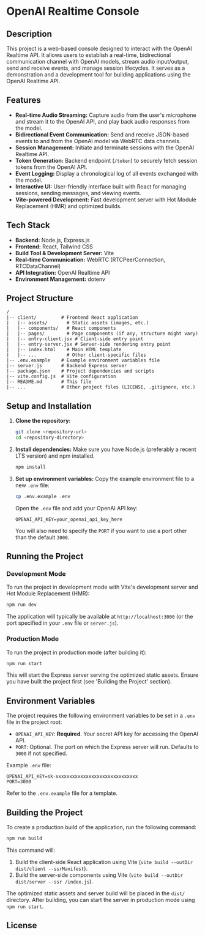 # OpenAI Realtime Console

## Description
This project is a web-based console designed to interact with the OpenAI Realtime API. It allows users to establish a real-time, bidirectional communication channel with OpenAI models, stream audio input/output, send and receive events, and manage session lifecycles. It serves as a demonstration and a development tool for building applications using the OpenAI Realtime API.

## Features
- **Real-time Audio Streaming:** Capture audio from the user's microphone and stream it to the OpenAI API, and play back audio responses from the model.
- **Bidirectional Event Communication:** Send and receive JSON-based events to and from the OpenAI model via WebRTC data channels.
- **Session Management:** Initiate and terminate sessions with the OpenAI Realtime API.
- **Token Generation:** Backend endpoint (`/token`) to securely fetch session tokens from the OpenAI API.
- **Event Logging:** Display a chronological log of all events exchanged with the model.
- **Interactive UI:** User-friendly interface built with React for managing sessions, sending messages, and viewing events.
- **Vite-powered Development:** Fast development server with Hot Module Replacement (HMR) and optimized builds.

## Tech Stack
- **Backend:** Node.js, Express.js
- **Frontend:** React, Tailwind CSS
- **Build Tool & Development Server:** Vite
- **Real-time Communication:** WebRTC (RTCPeerConnection, RTCDataChannel)
- **API Integration:** OpenAI Realtime API
- **Environment Management:** dotenv

## Project Structure
```
/
|-- client/         # Frontend React application
|   |-- assets/       # Static assets (images, etc.)
|   |-- components/   # React components
|   |-- pages/        # Page components (if any, structure might vary)
|   |-- entry-client.jsx # Client-side entry point
|   |-- entry-server.jsx # Server-side rendering entry point
|   |-- index.html    # Main HTML template
|   |-- ...           # Other client-specific files
|-- .env.example    # Example environment variables file
|-- server.js       # Backend Express server
|-- package.json    # Project dependencies and scripts
|-- vite.config.js  # Vite configuration
|-- README.md       # This file
|-- ...             # Other project files (LICENSE, .gitignore, etc.)
```

## Setup and Installation
1.  **Clone the repository:**
    ```bash
    git clone <repository-url>
    cd <repository-directory>
    ```
2.  **Install dependencies:**
    Make sure you have Node.js (preferably a recent LTS version) and npm installed.
    ```bash
    npm install
    ```
3.  **Set up environment variables:**
    Copy the example environment file to a new `.env` file:
    ```bash
    cp .env.example .env
    ```
    Open the `.env` file and add your OpenAI API key:
    ```
    OPENAI_API_KEY=your_openai_api_key_here
    ```
    You will also need to specify the `PORT` if you want to use a port other than the default `3000`.

## Running the Project

### Development Mode
To run the project in development mode with Vite's development server and Hot Module Replacement (HMR):
```bash
npm run dev
```
The application will typically be available at `http://localhost:3000` (or the port specified in your `.env` file or `server.js`).

### Production Mode
To run the project in production mode (after building it):
```bash
npm run start
```
This will start the Express server serving the optimized static assets. Ensure you have built the project first (see 'Building the Project' section).

## Environment Variables
The project requires the following environment variables to be set in a `.env` file in the project root:

-   `OPENAI_API_KEY`: **Required**. Your secret API key for accessing the OpenAI API.
-   `PORT`: Optional. The port on which the Express server will run. Defaults to `3000` if not specified.

Example `.env` file:
```
OPENAI_API_KEY=sk-xxxxxxxxxxxxxxxxxxxxxxxxxxxxxx
PORT=3000
```
Refer to the `.env.example` file for a template.

## Building the Project
To create a production build of the application, run the following command:
```bash
npm run build
```
This command will:
1.  Build the client-side React application using Vite (`vite build --outDir dist/client --ssrManifest`).
2.  Build the server-side components using Vite (`vite build --outDir dist/server --ssr /index.js`).

The optimized static assets and server build will be placed in the `dist/` directory. After building, you can start the server in production mode using `npm run start`.

## License

